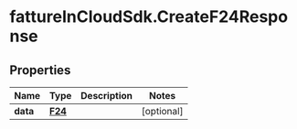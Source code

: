 # fattureInCloudSdk.CreateF24Response

## Properties

Name | Type | Description | Notes
------------ | ------------- | ------------- | -------------
**data** | [**F24**](F24.md) |  | [optional] 


